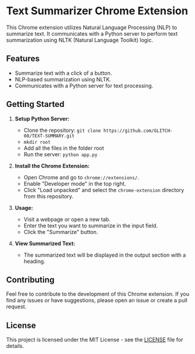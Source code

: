 # Text Summarizer Chrome Extension

This Chrome extension utilizes Natural Language Processing (NLP) to summarize text. It communicates with a Python server to perform text summarization using NLTK (Natural Language Toolkit) logic.

## Features

- Summarize text with a click of a button.
- NLP-based summarization using NLTK.
- Communicates with a Python server for text processing.

## Getting Started

1. **Setup Python Server:**
   - Clone the repository: `git clone https://github.com/GLITCH-08/TEXT-SUMMARY.git`
   - `mkdir root`
   - Add all the files in the folder root
   - Run the server: `python app.py`

2. **Install the Chrome Extension:**
   - Open Chrome and go to `chrome://extensions/`.
   - Enable "Developer mode" in the top right.
   - Click "Load unpacked" and select the `chrome-extension` directory from this repository.

3. **Usage:**
   - Visit a webpage or open a new tab.
   - Enter the text you want to summarize in the input field.
   - Click the "Summarize" button.

4. **View Summarized Text:**
   - The summarized text will be displayed in the output section with a heading.

## Contributing

Feel free to contribute to the development of this Chrome extension. If you find any issues or have suggestions, please open an issue or create a pull request.

## License

This project is licensed under the MIT License - see the [LICENSE](LICENSE) file for details.
